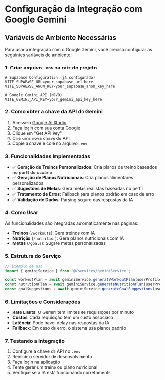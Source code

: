 # Configuração da Integração com Google Gemini

## Variáveis de Ambiente Necessárias

Para usar a integração com o Google Gemini, você precisa configurar as seguintes variáveis de ambiente:

### 1. Criar arquivo `.env` na raiz do projeto

```env
# Supabase Configuration (já configurado)
VITE_SUPABASE_URL=your_supabase_url_here
VITE_SUPABASE_ANON_KEY=your_supabase_anon_key_here

# Google Gemini API (NOVO)
VITE_GEMINI_API_KEY=your_gemini_api_key_here
```

### 2. Como obter a chave da API do Gemini

1. Acesse o [Google AI Studio](https://aistudio.google.com/)
2. Faça login com sua conta Google
3. Clique em "Get API Key"
4. Crie uma nova chave de API
5. Copie a chave e cole no arquivo `.env`

### 3. Funcionalidades Implementadas

- ✅ **Geração de Treinos Personalizados**: Cria planos de treino baseados no perfil do usuário
- ✅ **Geração de Planos Nutricionais**: Cria planos alimentares personalizados
- ✅ **Sugestões de Metas**: Gera metas realistas baseadas no perfil
- ✅ **Tratamento de Erros**: Fallback para planos padrão em caso de erro
- ✅ **Validação de Dados**: Parsing seguro das respostas da IA

### 4. Como Usar

As funcionalidades são integradas automaticamente nas páginas:
- **Treinos** (`/workouts`): Gera treinos com IA
- **Nutrição** (`/nutrition`): Gera planos nutricionais com IA
- **Metas** (`/goals`): Sugere metas personalizadas

### 5. Estrutura do Serviço

```typescript
// Exemplo de uso
import { geminiService } from '@/services/geminiService';

const workoutPlan = await geminiService.generateWorkoutPlan(userProfile);
const nutritionPlan = await geminiService.generateNutritionPlan(userProfile);
const goalSuggestions = await geminiService.generateGoalSuggestions(userProfile);
```

### 6. Limitações e Considerações

- **Rate Limits**: O Gemini tem limites de requisições por minuto
- **Custos**: Cada requisição tem um custo associado
- **Latência**: Pode haver delay nas respostas da IA
- **Fallback**: Em caso de erro, o sistema usa planos padrão

### 7. Testando a Integração

1. Configure a chave da API no `.env`
2. Reinicie o servidor de desenvolvimento
3. Faça login na aplicação
4. Tente gerar um treino ou plano nutricional
5. Verifique se a IA está funcionando corretamente
